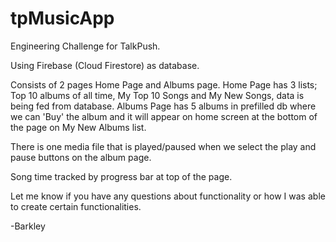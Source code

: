 # tpMusicApp
Engineering Challenge for TalkPush.

Using Firebase (Cloud Firestore) as database.

Consists of 2 pages Home Page and Albums page. Home Page has 3 lists; Top 10 albums of all time, My Top 10 Songs and My New Songs, data is being fed from database. 
Albums Page has 5 albums in prefilled db where we can 'Buy' the album and it will appear on home screen at the bottom of the page on My New Albums list.

There is one media file that is played/paused when we select the play and pause buttons on the album page.

Song time tracked by progress bar at top of the page.

Let me know if you have any questions about functionality or how I was able to create certain functionalities. 

-Barkley
